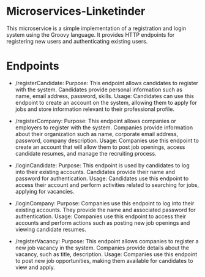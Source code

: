 # Microservices-Linketinder

This microservice is a simple implementation of a registration and login system using the Groovy language. It provides HTTP endpoints for registering new users and authenticating existing users.

# Endpoints
- /registerCandidate:
Purpose: This endpoint allows candidates to register with the system. Candidates provide personal information such as name, email address, password, skills.
Usage: Candidates can use this endpoint to create an account on the system, allowing them to apply for jobs and store information relevant to their professional profile.

- /registerCompany:
Purpose: This endpoint allows companies or employers to register with the system. Companies provide information about their organization such as name, corporate email address, password, company description.
Usage: Companies use this endpoint to create an account that will allow them to post job openings, access candidate resumes, and manage the recruiting process.

- /loginCandidate:
Purpose: This endpoint is used by candidates to log into their existing accounts. Candidates provide their name and password for authentication.
Usage: Candidates use this endpoint to access their account and perform activities related to searching for jobs, applying for vacancies.

- /loginCompany:
Purpose: Companies use this endpoint to log into their existing accounts. They provide the name and associated password for authentication.
Usage: Companies use this endpoint to access their accounts and perform actions such as posting new job openings and viewing candidate resumes.

- /registerVacancy:
Purpose: This endpoint allows companies to register a new job vacancy in the system. Companies provide details about the vacancy, such as title, description.
Usage: Companies use this endpoint to post new job opportunities, making them available for candidates to view and apply.
